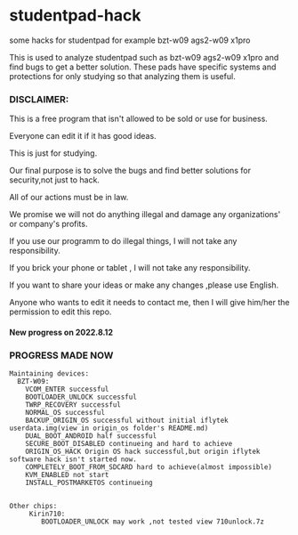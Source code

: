 # studentpad-hack
some hacks for studentpad for example bzt-w09 ags2-w09 x1pro

This is used to analyze studentpad such as bzt-w09 ags2-w09 x1pro and find bugs to get a better solution.
These pads have specific systems and protections for only studying so that analyzing them is useful.

### DISCLAIMER:
  This is a free program that isn't allowed to be sold or use for business.
  
  Everyone can edit it if it has  good ideas.
  
  This is just for studying.
  
  Our final purpose is to solve the bugs and find better solutions for security,not just to hack.
  
  All of our actions must be in law.
  
  We promise we will not do anything illegal and damage any organizations' or company's profits.
  
  If you use our programm to do illegal things, I will not take any responsibility.
  
  If you brick your phone or tablet , I will not take any responsibility.
  
  If you want to share your ideas or make any changes ,please use English.
  
  
  Anyone who wants to edit it needs to contact me, then I will give him/her the permission to edit this repo.
  #### New progress on 2022.8.12
  ### PROGRESS MADE NOW
    Maintaining devices:
      BZT-W09:
        VCOM_ENTER successful
        BOOTLOADER_UNLOCK successful
        TWRP_RECOVERY successful
        NORMAL_OS successful
        BACKUP_ORIGIN_OS successful without initial iflytek userdata.img(view in origin_os folder's README.md)
        DUAL_BOOT_ANDROID half successful
        SECURE_BOOT_DISABLED continueing and hard to achieve
        ORIGIN_OS_HACK Origin OS hack successful,but origin iflytek software hack isn't started now.
        COMPLETELY_BOOT_FROM_SDCARD hard to achieve(almost impossible)
        KVM_ENABLED not start
        INSTALL_POSTMARKETOS continueing
  
  
    Other chips:
         Kirin710:
            BOOTLOADER_UNLOCK may work ,not tested view 710unlock.7z
